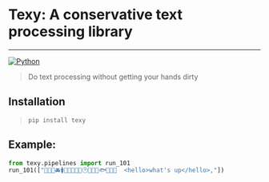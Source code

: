 # Texy: A conservative text processing library

---

[![Python](https://github.com/mdmmn378/texy/actions/workflows/build-publish.yaml/badge.svg)](https://github.com/mdmmn378/texy/actions/workflows/build-publish.yaml)

> Do text processing without getting your hands dirty

## Installation

> `pip install texy`

## Example:

```py
from texy.pipelines import run_101
run_101(["💩🔙🙈🚘🚺🦷🦨🧒🏻🫸🕑🐠🧷🍈🐟🐡🦈🐬  <hello>what's up</hello>,"])
```
